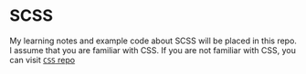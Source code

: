 # SCSS
My learning notes and example code about SCSS will be placed in this repo. I assume that you are familiar with CSS. If you are not familiar with CSS, you can visit [`CSS` repo](https://github.com/40843245/CSS)
